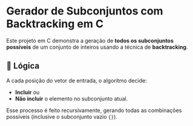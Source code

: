 # Gerador de Subconjuntos com Backtracking em C

Este projeto em C demonstra a geração de **todos os subconjuntos possíveis** de um conjunto de inteiros usando a técnica de **backtracking**.

## 🧠 Lógica

A cada posição do vetor de entrada, o algoritmo decide:

- **Incluir** ou
- **Não incluir** o elemento no subconjunto atual.

Esse processo é feito recursivamente, gerando todas as combinações possíveis (inclusive o subconjunto vazio `{}`).
